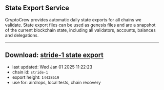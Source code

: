 ## State Export Service
CryptoCrew provides automatic daily state exports for all chains we validate. State export files can be used as genesis files and are a snapshot of the current blockchain state, including all validators, accounts, balances and delegations.

---
**Download: [stride-1 state export](https://dl-eu2.ccvalidators.com/SERVICE/stride/stride-1_export_14438619.json)**
---

- last updated: Wed Jan 01 2025 11:22:23
- chain id: `stride-1`
- export height: `14438619`
- use for: airdrops, local tests, chain recovery

